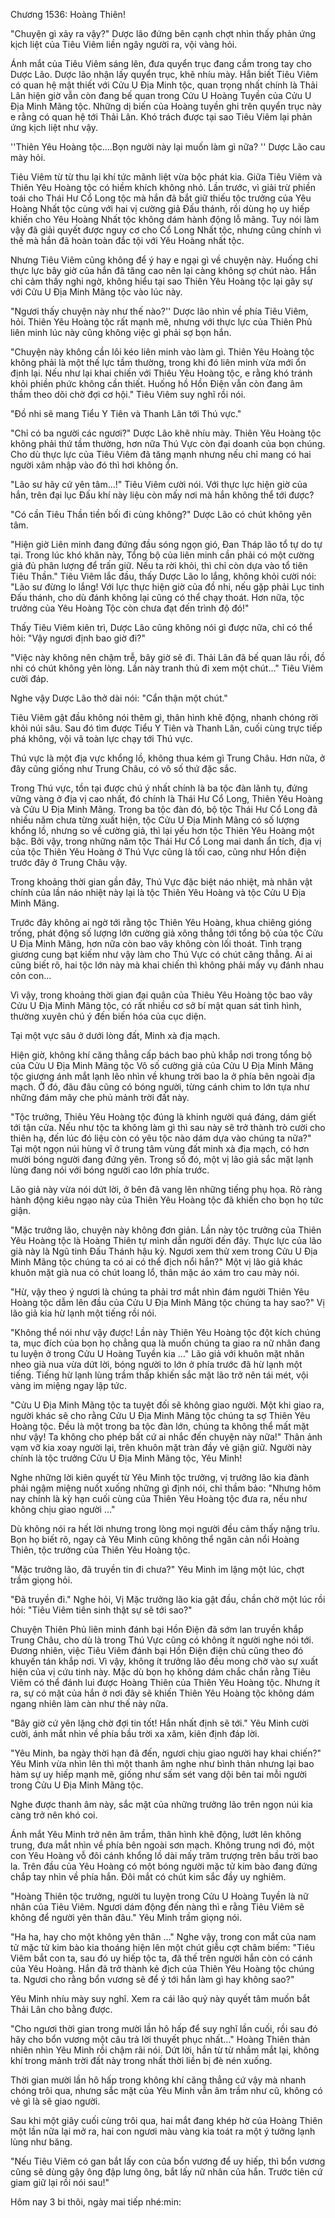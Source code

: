 




Chương 1536: Hoàng Thiên!


"Chuyện gì xảy ra vậy?" Dược lão đứng bên cạnh chợt nhìn thấy phản ứng kịch liệt của Tiêu Viêm liền ngây người ra, vội vàng hỏi.

Ánh mắt của Tiêu Viêm sáng lên, đưa quyển trục đang cầm trong tay cho Dược Lão. Dược lão nhận lấy quyển trục, khẽ nhíu mày. Hắn biết Tiêu Viêm có quan hệ mật thiết với Cửu U Địa Minh tộc, quan trọng nhất chính là Thải Lân hiện giờ vẫn còn đang bế quan trong Cửu U Hoàng Tuyền của Cửu U Địa Minh Mãng tộc. Những dị biến của Hoàng tuyền ghi trên quyển trục này e rằng có quan hệ tới Thải Lân. Khó trách được tại sao Tiêu Viêm lại phản ứng kịch liệt như vậy.

''Thiên Yêu Hoàng tộc....Bọn người này lại muốn làm gì nữa? '' Dược Lão cau mày hỏi.

Tiêu Viêm từ từ thu lại khí tức mãnh liệt vừa bộc phát kia. Giữa Tiêu Viêm và Thiên Yêu Hoàng tộc có hiềm khích không nhỏ. Lần trước, vì giải trừ phiền toái cho Thái Hư Cổ Long tộc mà hắn đã bắt giữ thiếu tộc trưởng của Yêu Hoàng Nhất tộc cùng với hai vị cường giả Đấu thánh, rồi dùng họ uy hiếp khiến cho Yêu Hoàng Nhất tộc không dám hành động lỗ mãng. Tuy nói làm vậy đã giải quyết được nguy cơ cho Cổ Long Nhất tộc, nhưng cũng chính vì thế mà hắn đã hoàn toàn đắc tội với Yêu Hoàng nhất tộc.

Nhưng Tiêu Viêm cũng không để ý hay e ngại gì về chuyện này. Huống chi thực lực bây giờ của hắn đã tăng cao nên lại càng không sợ chút nào. Hắn chỉ cảm thấy nghi ngờ, không hiểu tại sao Thiên Yêu Hoàng tộc lại gây sự với Cửu U Địa Minh Mãng tộc vào lúc này.

"Ngươi thấy chuyện này như thế nào?'' Dược lão nhìn về phía Tiêu Viêm, hỏi. Thiên Yêu Hoàng tộc rất mạnh mẽ, nhưng với thực lực của Thiên Phủ liên minh lúc này cũng không việc gì phải sợ bọn hắn.

"Chuyện này không cần lôi kéo liên minh vào làm gì. Thiên Yêu Hoàng tộc không phải là một thế lực tầm thường, trong khi đó liên minh vừa mới ổn định lại. Nếu như lại khai chiến với Thiêu Yêu Hoàng tộc, e rằng khó tránh khỏi phiền phức không cần thiết. Huống hồ Hồn Điện vẫn còn đang âm thầm theo dõi chờ đợi cơ hội." Tiêu Viêm suy nghĩ rồi nói.

"Đồ nhi sẽ mang Tiểu Y Tiên và Thanh Lân tới Thú vực."

"Chỉ có ba người các ngươi?" Dược Lão khẽ nhíu mày. Thiên Yêu Hoàng tộc không phải thứ tầm thường, hơn nữa Thú Vực còn đại doanh của bọn chúng. Cho dù thực lực của Tiêu Viêm đã tăng mạnh nhưng nếu chỉ mang có hai người xâm nhập vào đó thì hơi không ổn.

"Lão sư hãy cứ yên tâm…!" Tiêu Viêm cười nói. Với thực lực hiện giờ của hắn, trên đại lục Đấu khí này liệu còn mấy nơi mà hắn không thể tới được?

"Có cần Tiêu Thần tiền bối đi cùng không?" Dược Lão có chút không yên tâm.

"Hiện giờ Liên minh đang đứng đầu sóng ngọn gió, Đan Tháp lão tổ tự do tự tại. Trong lúc khó khăn này, Tổng bộ của liên minh cần phải có một cường giả đủ phân lượng để trấn giữ. Nếu ta rời khỏi, thì chỉ còn dựa vào tổ tiên Tiêu Thần." Tiêu Viêm lắc đầu, thấy Dược Lão lo lắng, không khỏi cười nói: "Lão sư đừng lo lắng! Với lực thực hiện giờ của đồ nhi, nếu gặp phải Lục tinh Đấu thánh, cho dù đánh không lại cũng có thể chạy thoát. Hơn nữa, tộc trưởng của Yêu Hoàng Tộc còn chưa đạt đến trình độ đó!"

Thấy Tiêu Viêm kiên trì, Dược Lão cũng không nói gì được nữa, chỉ có thể hỏi: "Vậy ngươi định bao giờ đi?"

"Việc này không nên chậm trễ, bây giờ sẽ đi. Thải Lân đã bế quan lâu rồi, đồ nhi có chút không yên lòng. Lần này tranh thủ đi xem một chút..." Tiêu Viêm cười đáp.

Nghe vậy Dược Lão thở dài nói: "Cẩn thận một chút."

Tiêu Viêm gật đầu không nói thêm gì, thân hình khẽ động, nhanh chóng rời khỏi núi sâu. Sau đó tìm được Tiểu Y Tiên và Thanh Lân, cuối cùng trực tiếp phá không, vội vã toàn lực chạy tới Thú vực.

Thú vực là một địa vực khổng lồ, không thua kém gì Trung Châu. Hơn nữa, ở đây cũng giống như Trung Châu, có vô số thứ đặc sắc.

Trong Thú vực, tồn tại được chú ý nhất chính là ba tộc đàn lãnh tụ, đứng vững vàng ở địa vị cao nhất, đó chính là Thái Hư Cổ Long, Thiên Yêu Hoàng và Cửu U Địa Minh Mãng. Trong ba tộc đàn đó, bộ tộc Thái Hư Cổ Long đã nhiều năm chưa từng xuất hiện, tộc Cửu U Địa Minh Mãng có số lượng khổng lồ, nhưng so về cường giả, thì lại yếu hơn tộc Thiên Yêu Hoàng một bậc. Bởi vậy, trong những năm tộc Thái Hư Cổ Long mai danh ẩn tích, địa vị của tộc Thiên Yêu Hoàng ở Thú Vực cũng là tối cao, cũng như Hồn điện trước đây ở Trung Châu vậy.

Trong khoảng thời gian gần đây, Thú Vực đặc biệt náo nhiệt, mà nhân vật chính của lần náo nhiệt này lại là tộc Thiên Yêu Hoàng và tộc Cửu U Địa Minh Mãng.

Trước đây không ai ngờ tới rằng tộc Thiên Yêu Hoàng, khua chiêng gióng trống, phát động số lượng lớn cường giả xông thẳng tới tổng bộ của tộc Cửu U Địa Minh Mãng, hơn nữa còn bao vây không còn lối thoát. Tình trạng giương cung bạt kiếm như vậy làm cho Thú Vực có chút căng thẳng. Ai ai cũng biết rõ, hai tộc lớn này mà khai chiến thì không phải mấy vụ đánh nhau cỏn con...

Vì vậy, trong khoảng thời gian đại quân của Thiêu Yêu Hoàng tộc bao vây Cửu U Địa Minh Mãng tộc, có rất nhiều cơ sở bí mật quan sát tình hình, thường xuyên chú ý đến biến hóa của cục diện.

Tại một vực sâu ở dưới lòng đất, Minh xà địa mạch.

Hiện giờ, không khí căng thẳng cấp bách bao phủ khắp nơi trong tổng bộ của Cửu U Địa Minh Mãng tộc Vô số cường giả của Cửu U Địa Minh Mãng tộc giương ánh mắt lạnh lẽo nhìn về khung trời bao la ở phía bên ngoài địa mạch. Ở đó, đâu đâu cũng có bóng người, từng cánh chim to lớn tựa như những đám mây che phủ mảnh trời đất này.

"Tộc trưởng, Thiêu Yêu Hoàng tộc đúng là khinh người quá đáng, dám giết tới tận cửa. Nếu như tộc ta không làm gì thì sau này sẽ trở thành trò cười cho thiên hạ, đến lúc đó liệu còn có yêu tộc nào dám dựa vào chúng ta nữa?" Tại một ngọn núi hùng vĩ ở trung tâm vùng đất minh xà địa mạch, có hơn mười bóng người đang đứng yên. Trong số đó, một vị lão giả sắc mặt lạnh lùng đang nói với bóng người cao lớn phía trước.

Lão giả này vừa nói dứt lời, ở bên đã vang lên những tiếng phụ họa. Rõ ràng hành động kiêu ngạo này của Thiên Yêu Hoàng tộc đã khiến cho bọn họ tức giận.

"Mặc trưởng lão, chuyện này không đơn giản. Lần này tộc trưởng của Thiên Yêu Hoàng tộc là Hoàng Thiên tự mình dẫn người đến đây. Thực lực của lão già này là Ngũ tinh Đấu Thánh hậu kỳ. Ngươi xem thử xem trong Cửu U Địa Minh Mãng tộc chúng ta có ai có thể địch nổi hắn?" Một vị lão giả khác khuôn mặt già nua có chút loang lổ, thân mặc áo xám tro cau mày nói.

"Hừ, vậy theo ý ngươi là chúng ta phải trơ mắt nhìn đám người Thiên Yêu Hoàng tộc dẫm lên đầu của Cửu U Địa Minh Mãng tộc chúng ta hay sao?" Vị lão giả kia hừ lạnh một tiếng rồi nói.

"Không thể nói như vậy được! Lần này Thiên Yêu Hoàng tộc đột kích chúng ta, mục đích của bọn họ chẳng qua là muốn chúng ta giao ra nữ nhân đang tu luyện ở trong Cửu U Hoàng Tuyền kia …" Lão giả với khuôn mặt nhăn nheo già nua vừa dứt lời, bóng người to lớn ở phía trước đã hừ lạnh một tiếng. Tiếng hừ lạnh lùng trầm thấp khiến sắc mặt lão trở nên tái mét, vội vàng im miệng ngay lập tức.

"Cửu U Địa Minh Mãng tộc ta tuyệt đối sẽ không giao người. Một khi giao ra, người khác sẽ cho rằng Cửu U Địa Minh Mãng tộc chúng ta sợ Thiên Yêu Hoàng tộc. Đều là một trong ba tộc đàn lớn, chúng ta không thể mất mặt như vậy! Ta không cho phép bất cứ ai nhắc đến chuyện này nữa!" Thân ảnh vạm vỡ kia xoay người lại, trên khuôn mặt tràn đầy vẻ giận giữ. Người này chính là tộc trưởng Cửu U Địa Minh Mãng tộc, Yêu Minh!

Nghe những lời kiên quyết từ Yêu Minh tộc trưởng, vị trưởng lão kia đành phải ngậm miệng nuốt xuống những gì định nói, chỉ thầm bảo: "Nhưng hôm nay chính là kỳ hạn cuối cùng của Thiên Yêu Hoàng tộc đưa ra, nếu như không chịu giao người …"

Dù không nói ra hết lời nhưng trong lòng mọi người đều cảm thấy nặng trĩu. Bọn họ biết rõ, ngay cả Yêu Minh cũng không thể ngăn cản nổi Hoàng Thiên, tộc trưởng của Thiên Yêu Hoàng tộc.

"Mặc trưởng lão, đã truyền tin đi chưa?" Yêu Minh im lặng một lúc, chợt trầm giọng hỏi.

"Đã truyền đi." Nghe hỏi, Vị Mặc trưởng lão kia gật đầu, chần chờ một lúc rồi hỏi: "Tiêu Viêm tiên sinh thật sự sẽ tới sao?"

Chuyện Thiên Phủ liên minh đánh bại Hồn Điện đã sớm lan truyền khắp Trung Châu, cho dù là trong Thú Vực cũng có không ít người nghe nói tới. Đương nhiên, việc Tiêu Viêm đánh bại Hồn Điện điện chủ cũng theo đó khuyến tán khắp nơi. Vì vậy, không ít trưởng lão đều mong chờ vào sự xuất hiện của vị cứu tinh này. Mặc dù bọn họ không dám chắc chắn rằng Tiêu Viêm có thể đánh lui được Hoàng Thiên của Thiên Yêu Hoàng tộc. Nhưng ít ra, sự có mặt của hắn ở nơi đây sẽ khiến Thiên Yêu Hoàng tộc không dám ngang nhiên làm càn như thế này nữa.

"Bây giờ cứ yên lặng chờ đợi tin tốt! Hắn nhất định sẽ tới." Yêu Minh cười cười, ánh mắt nhìn về phía bầu trời xa xăm, kiên định đáp lời.

"Yêu Minh, ba ngày thời hạn đã đến, ngươi chịu giao người hay khai chiến?" Yêu Minh vừa nhìn lên thì một thanh âm nghe như bình thản nhưng lại bao hàm sự uy hiếp mạnh mẽ, giống như sấm sét vang dội bên tai mỗi người trong Cửu U Địa Minh Mãng tộc.

Nghe được thanh âm này, sắc mặt của những trưởng lão trên ngọn núi kia càng trở nên khó coi.

Ánh mắt Yêu Minh trở nên âm trầm, thân hình khẽ động, lướt lên không trung, đưa mắt nhìn về phía bên ngoài sơn mạch. Không trung nơi đó, một con Yêu Hoàng vỗ đôi cánh khổng lồ dài mấy trăm trượng trên bầu trời bao la. Trên đầu của Yêu Hoàng có một bóng người mặc tử kim bào đang đứng chắp tay nhìn về phía hắn. Đôi mắt có chút kim sắc đầy uy nghiêm.

"Hoàng Thiên tộc trưởng, người tu luyện trong Cửu U Hoàng Tuyền là nữ nhân của Tiêu Viêm. Ngươi dám động đến nàng thì e rằng Tiêu Viêm sẽ không để người yên thân đâu." Yêu Minh trầm giọng nói.

"Ha ha, hay cho một không yên thân …" Nghe vậy, trong con mắt của nam tử mặc tử kim bào kia thoáng hiện lên một chút giễu cợt châm biếm: "Tiêu Viêm bắt con ta, sau đó uy hiếp tộc ta, đã thế trên người hắn còn có cánh của Yêu Hoàng. Hắn đã trở thành kẻ địch của Thiên Yêu Hoàng tộc chúng ta. Ngươi cho rằng bổn vương sẽ để ý tới hắn làm gì hay không sao?"

Yêu Minh nhíu mày suy nghĩ. Xem ra cái lão quỷ này quyết tâm muốn bắt Thải Lân cho bằng được.

"Cho ngươi thời gian trong mười lần hô hấp để suy nghĩ lần cuối, rồi sau đó hãy cho bổn vương một câu trả lời thuyết phục nhất…" Hoàng Thiên thản nhiên nhìn Yêu Minh rồi chậm rãi nói. Dứt lời, hắn từ từ nhắm mắt lại, không khí trong mảnh trời đất này trong nhất thời liền bị đè nén xuống.

Thời gian mười lần hô hấp trong không khí căng thẳng cứ vậy mà nhanh chóng trôi qua, nhưng sắc mặt của Yêu Minh vẫn âm trầm như cũ, không có vẻ gì là sẽ giao người.

Sau khi một giây cuối cùng trôi qua, hai mắt đang khép hờ của Hoàng Thiên một lần nữa lại mở ra, hai con ngươi màu vàng kia toát ra một ý tưởng lạnh lùng như băng.

"Nếu Tiêu Viêm có gan bắt lấy con của bổn vương để uy hiếp, thì bổn vương cũng sẽ dùng gậy ông đập lưng ông, bắt lấy nữ nhân của hắn. Trước tiên cứ giam giữ lại rồi nói sau!"

Hôm nay 3 bi thôi, ngày mai tiếp nhé:min:




